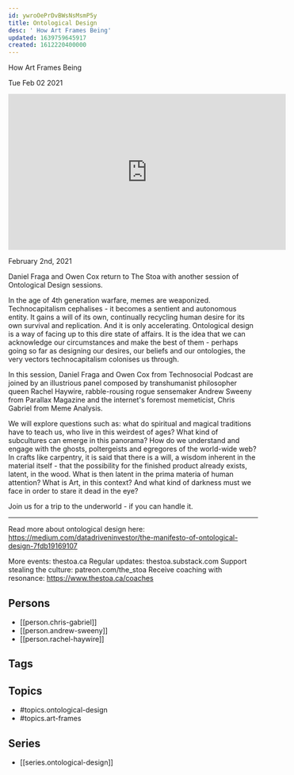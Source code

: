 ```yaml
---
id: ywroOePrDvBWsNsMsmP5y
title: Ontological Design
desc: ' How Art Frames Being'
updated: 1639759645917
created: 1612220400000
---
```



 How Art Frames Being

Tue Feb 02 2021

<iframe width="560" height="315" src="https://www.youtube.com/embed/XJbPsiDMnM4" title="Ontological Design: How Art Frames Being w/ Chris Gabriel, Andrew Sweeny, & Rachel Haywire" frameborder="0" allow="accelerometer; autoplay; clipboard-write; encrypted-media; gyroscope; picture-in-picture" allowfullscreen ></iframe>

February 2nd, 2021

Daniel Fraga and Owen Cox return to The Stoa with another session of Ontological Design sessions. 

In the age of 4th generation warfare, memes are weaponized. Technocapitalism cephalises - it becomes a sentient and autonomous entity. It gains a will of its own, continually recycling human desire for its own survival and replication. And it is only accelerating. Ontological design is a way of facing up to this dire state of affairs. It is the idea that we can acknowledge our circumstances and make the best of them - perhaps going so far as designing our desires, our beliefs and our ontologies, the very vectors technocapitalism colonises us through.

In this session, Daniel Fraga and Owen Cox from Technosocial Podcast are joined by an illustrious panel composed by transhumanist philosopher queen Rachel Haywire, rabble-rousing rogue sensemaker Andrew Sweeny from Parallax Magazine and the internet's foremost memeticist, Chris Gabriel from Meme Analysis.

We will explore questions such as: what do spiritual and magical traditions have to teach us, who live in this weirdest of ages? What kind of subcultures can emerge in this panorama? How do we understand and engage with the ghosts, poltergeists and egregores of the world-wide web? In crafts like carpentry, it is said that there is a will, a wisdom inherent in the material itself - that the possibility for the finished product already exists, latent, in the wood. What is then latent in the prima materia of human attention? What is Art, in this context? And what kind of darkness must we face in order to stare it dead in the eye?

Join us for a trip to the underworld - if you can handle it.

***

Read more about ontological design here: https://medium.com/datadriveninvestor/the-manifesto-of-ontological-design-7fdb19169107

More events: thestoa.ca
Regular updates: thestoa.substack.com
Support stealing the culture: patreon.com/the_stoa
Receive coaching with resonance: https://www.thestoa.ca/coaches

## Persons

- [[person.chris-gabriel]]
- [[person.andrew-sweeny]]
- [[person.rachel-haywire]]

## Tags



## Topics

- #topics.ontological-design
- #topics.art-frames

## Series

- [[series.ontological-design]]

